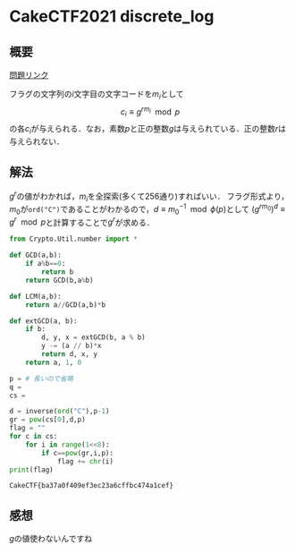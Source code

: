 # CakeCTF2021 discrete_log

## 概要
[問題リンク](https://github.com/theoremoon/cakectf-2021-public/tree/master/crypto/discrete-log/distfiles)

フラグの文字列の$i$文字目の文字コードを$m_i$として
$$
c_i \equiv g^{rm_i} \mod p
$$
の各$c_i$が与えられる．なお，素数$p$と正の整数$g$は与えられている．正の整数$r$は与えられない．
## 解法
$g^r$の値がわかれば，$m_i$を全探索(多くて256通り)すればいい．
フラグ形式より，$m_0$が`ord("C")`であることがわかるので，$d\equiv m_0^{-1}\mod \phi(p)$として
$(g^{rm_0})^d \equiv g^r \mod p$と計算することで$g^r$が求める．

```python
from Crypto.Util.number import *

def GCD(a,b):
    if a%b==0:
        return b
    return GCD(b,a%b)

def LCM(a,b):
    return a//GCD(a,b)*b

def extGCD(a, b):
    if b:
        d, y, x = extGCD(b, a % b)
        y -= (a // b)*x
        return d, x, y
    return a, 1, 0

p = # 長いので省略
q = 
cs = 

d = inverse(ord("C"),p-1)
gr = pow(cs[0],d,p)
flag = ""
for c in cs:
    for i in range(1<<8):
        if c==pow(gr,i,p):
            flag += chr(i)
print(flag)
```
```none
CakeCTF{ba37a0f409ef3ec23a6cffbc474a1cef}
```

## 感想
$g$の値使わないんですね
